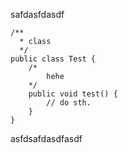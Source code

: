 safdasfdasdf

```
/**
  * class
  */
public class Test {
    /*
        hehe
    */
    public void test() {
        // do sth.
    }
}
```

asfdsafdasdfasdf